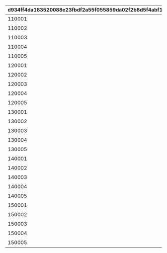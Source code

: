 |d934ff4da183520088e23fbdf2a55f055859da02f2b8d5f4abf1521da66df772|d0b9c2b136be05bc791232b22639642761331d5eca9d8a1ccab95d89b40425a1|9130bc9353bb25befb2888a43bab05f1b0852d543310fd6d978473dbb7ab45c1|c083e48cefc72c1ea3d77cfe86f4b048434f04cbafc58fab122219b7fbf97e5e|8923c351ade0f91b4c283363b68b1c95e309e9929302324148aefde431da7d26|9defdbee9bb9b4126cba0182d9e8fe19fe890bc0d2369021ffac220e63d83ff8|8e5eae5dce12671dab2d4831e823b2a5d23661f091a35ca57f4b80245664b4a5|2b6fd85cf9ec53462040063fa29fbc594e2d136910977c4dcc047416c22feaa9|
| --- | --- | --- | --- | --- | --- | --- | --- |
|110001|70000|1|111|110001|90110001|ガーゴイル（EASY）をクリアしよう|0|
|110002|70000|1|112|110001|90110002|ガーゴイル（NORMAL）をクリアしよう|0|
|110003|70000|1|113|110001|90110003|ガーゴイル（HARD）をクリアしよう|0|
|110004|70000|1|114|110001|90110004|ガーゴイル（VERY HARD）をクリアしよう|0|
|110005|70000|1|115|110001|90110005|ガーゴイル（EXTREME）をクリアしよう|0|
|120001|70000|1|121|110001|90120001|マグスガーゴイル（EASY）をクリアしよう|0|
|120002|70000|1|122|110001|90120002|マグスガーゴイル（NORMAL）をクリアしよう|0|
|120003|70000|1|123|110001|90120003|マグスガーゴイル（HARD）をクリアしよう|0|
|120004|70000|1|124|110001|90120004|マグスガーゴイル（VERY HARD）をクリアしよう|0|
|120005|70000|1|125|110001|90120005|マグスガーゴイル（EXTREME）をクリアしよう|0|
|130001|70000|1|131|110001|90130001|ガードガーゴイル（EASY）をクリアしよう|0|
|130002|70000|1|132|110001|90130002|ガードガーゴイル（NORMAL）をクリアしよう|0|
|130003|70000|1|133|110001|90130003|ガードガーゴイル（HARD）をクリアしよう|0|
|130004|70000|1|134|110001|90130004|ガードガーゴイル（VERY HARD）をクリアしよう|0|
|130005|70000|1|135|110001|90130005|ガードガーゴイル（EXTREME）をクリアしよう|0|
|140001|70000|1|141|110001|90140001|ガーゴイル・バースト（EASY）をクリアしよう|0|
|140002|70000|1|142|110001|90140002|ガーゴイル・バースト（NORMAL）をクリアしよう|0|
|140003|70000|1|143|110001|90140003|ガーゴイル・バースト（HARD）をクリアしよう|0|
|140004|70000|1|144|110001|90140004|ガーゴイル・バースト（VERY HARD）をクリアしよう|0|
|140005|70000|1|145|110001|90140005|ガーゴイル・バースト（EXTREME）をクリアしよう|0|
|150001|70000|1|151|110001|90150001|ガーゴイル・マギ（EASY）をクリアしよう|0|
|150002|70000|1|152|110001|90150002|ガーゴイル・マギ（NORMAL）をクリアしよう|0|
|150003|70000|1|153|110001|90150003|ガーゴイル・マギ（HARD）をクリアしよう|0|
|150004|70000|1|154|110001|90150004|ガーゴイル・マギ（VERY HARD）をクリアしよう|0|
|150005|70000|1|155|110001|90150005|ガーゴイル・マギ（EXTREME）をクリアしよう|0|